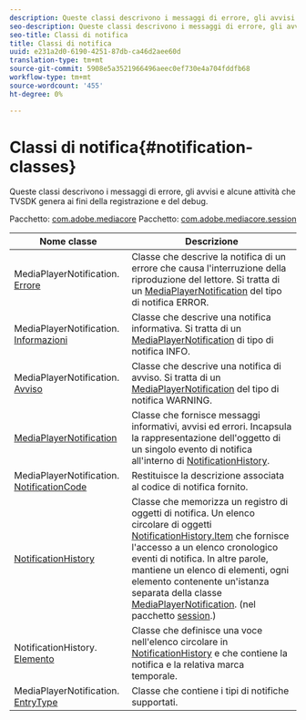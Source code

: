 ```yaml
---
description: Queste classi descrivono i messaggi di errore, gli avvisi e alcune attività che TVSDK genera ai fini della registrazione e del debug.
seo-description: Queste classi descrivono i messaggi di errore, gli avvisi e alcune attività che TVSDK genera ai fini della registrazione e del debug.
seo-title: Classi di notifica
title: Classi di notifica
uuid: e231a2d0-6190-4251-87db-ca46d2aee60d
translation-type: tm+mt
source-git-commit: 5908e5a3521966496aeec0ef730e4a704fddfb68
workflow-type: tm+mt
source-wordcount: '455'
ht-degree: 0%

---
```



# Classi di notifica{#notification-classes}

Queste classi descrivono i messaggi di errore, gli avvisi e alcune attività che TVSDK genera ai fini della registrazione e del debug.

Pacchetto: [com.adobe.mediacore](https://help.adobe.com/en_US/primetime/api/psdk/javadoc_1.4/com/adobe/mediacore/package-summary.html) Pacchetto: [com.adobe.mediacore.session](https://help.adobe.com/en_US/primetime/api/psdk/javadoc_1.4/com/adobe/mediacore/session/package-summary.html)

| Nome classe | Descrizione |
|---|---|
| MediaPlayerNotification. [Errore](https://help.adobe.com/en_US/primetime/api/psdk/javadoc_1.4/com/adobe/mediacore/MediaPlayerNotification.Error.html) | Classe che descrive la notifica di un errore che causa l&#39;interruzione della riproduzione del lettore. Si tratta di un [MediaPlayerNotification](https://help.adobe.com/en_US/primetime/api/psdk/javadoc_1.4/com/adobe/mediacore/MediaPlayerNotification.html) del tipo di notifica ERROR. |
| MediaPlayerNotification. [Informazioni](https://help.adobe.com/en_US/primetime/api/psdk/javadoc_1.4/com/adobe/mediacore/MediaPlayerNotification.Info.html) | Classe che descrive una notifica informativa. Si tratta di un [MediaPlayerNotification](https://help.adobe.com/en_US/primetime/api/psdk/javadoc_1.4/com/adobe/mediacore/MediaPlayerNotification.html) di tipo di notifica INFO. |
| MediaPlayerNotification. [Avviso](https://help.adobe.com/en_US/primetime/api/psdk/javadoc_1.4/com/adobe/mediacore/MediaPlayerNotification.Warning.html) | Classe che descrive una notifica di avviso. Si tratta di un [MediaPlayerNotification](https://help.adobe.com/en_US/primetime/api/psdk/javadoc_1.4/com/adobe/mediacore/MediaPlayerNotification.html) del tipo di notifica WARNING. |
| [MediaPlayerNotification](https://help.adobe.com/en_US/primetime/api/psdk/javadoc_1.4/com/adobe/mediacore/MediaPlayerNotification.html) | Classe che fornisce messaggi informativi, avvisi ed errori. Incapsula la rappresentazione dell&#39;oggetto di un singolo evento di notifica all&#39;interno di [NotificationHistory](https://help.adobe.com/en_US/primetime/api/psdk/javadoc_1.4/com/adobe/mediacore/session/NotificationHistory.html). |
| MediaPlayerNotification. [NotificationCode](https://help.adobe.com/en_US/primetime/api/psdk/javadoc_1.4/com/adobe/mediacore/MediaPlayerNotification.NotificationCode.html) | Restituisce la descrizione associata al codice di notifica fornito. |
| [NotificationHistory](https://help.adobe.com/en_US/primetime/api/psdk/javadoc_1.4/com/adobe/mediacore/session/NotificationHistory.html) | Classe che memorizza un registro di oggetti di notifica. Un elenco circolare di oggetti [NotificationHistory.Item](https://help.adobe.com/en_US/primetime/api/psdk/javadoc_1.4/com/adobe/mediacore/session/NotificationHistory.Item.html) che fornisce l&#39;accesso a un elenco cronologico eventi di notifica. In altre parole, mantiene un elenco di elementi, ogni elemento contenente un&#39;istanza separata della classe [MediaPlayerNotification](https://help.adobe.com/en_US/primetime/api/psdk/javadoc_1.4/com/adobe/mediacore/MediaPlayerNotification.html). (nel pacchetto [session](https://help.adobe.com/en_US/primetime/api/psdk/javadoc_1.4/com/adobe/mediacore/session/package-summary.html).) |
| NotificationHistory. [Elemento](https://help.adobe.com/en_US/primetime/api/psdk/javadoc_1.4/com/adobe/mediacore/session/NotificationHistory.Item.html) | Classe che definisce una voce nell&#39;elenco circolare in [NotificationHistory](https://help.adobe.com/en_US/primetime/api/psdk/javadoc_1.4/com/adobe/mediacore/session/NotificationHistory.html) e che contiene la notifica e la relativa marca temporale. |
| MediaPlayerNotification. [EntryType](https://help.adobe.com/en_US/primetime/api/psdk/javadoc_1.4/com/adobe/mediacore/MediaPlayerNotification.EntryType.html) | Classe che contiene i tipi di notifiche supportati. |